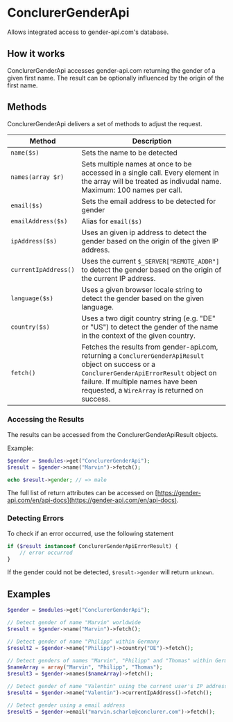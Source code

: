 # ConclurerGenderApi

Allows integrated access to gender-api.com's database.

## How it works

ConclurerGenderApi accesses gender-api.com returning the gender of a given first name. The result can be optionally influenced by the origin of the first name.

## Methods

ConclurerGenderApi delivers a set of methods to adjust the request.

| Method | Description |
| -- | -- |
| `name($s)` | Sets the name to be detected |
| `names(array $r)` | Sets multiple names at once to be accessed in a single call. Every element in the array will be treated as indivudal name. Maximum: 100 names per call. |
| `email($s)` | Sets the email address to be detected for gender| 
| `emailAddress($s)` | Alias for `email($s)` |
| `ipAddress($s)` | Uses an given ip address to detect the gender based on the origin of the given IP address. |
| `currentIpAddress()` | Uses the current `$_SERVER["REMOTE_ADDR"]` to detect the gender based on the origin of the current IP address. |
| `language($s)` | Uses a given browser locale string to detect the gender based on the given language. |
| `country($s)` | Uses a two digit country string (e.g. "DE" or "US") to detect the gender of the name in the context of the given country. |
| `fetch()` | Fetches the results from gender-api.com, returning a `ConclurerGenderApiResult` object on success or a `ConclurerGenderApiErrorResult` object on failure. If multiple names have been requested, a `WireArray` is returned on success. |

### Accessing the Results

The results can be accessed from the ConclurerGenderApiResult objects.

Example:

```php
$gender = $modules->get("ConclurerGenderApi");
$result = $gender->name("Marvin")->fetch();

echo $result->gender; // => male
```

The full list of return attributes can be accessed on [https://gender-api.com/en/api-docs](https://gender-api.com/en/api-docs).

### Detecting Errors

To check if an error occurred, use the following statement

```php
if ($result instanceof ConclurerGenderApiErrorResult) {
	// error occurred
}
```

If the gender could not be detected, `$result->gender` will return `unknown`.

## Examples

```php
$gender = $modules->get("ConclurerGenderApi");

// Detect gender of name "Marvin" worldwide
$result = $gender->name("Marvin")->fetch();

// Detect gender of name "Philipp" within Germany
$result2 = $gender->name("Philipp")->country("DE")->fetch();
 
// Detect genders of names "Marvin", "Philipp" and "Thomas" within Germany
$nameArray = array("Marvin", "Philipp", "Thomas");
$result3 = $gender->names($nameArray)->fetch();

// Detect gender of name "Valentin" using the current user's IP address
$result4 = $gender->name("Valentin")->currentIpAddress()->fetch();

// Detect gender using a email address
$result5 = $gender->email("marvin.scharle@conclurer.com")->fetch();
```